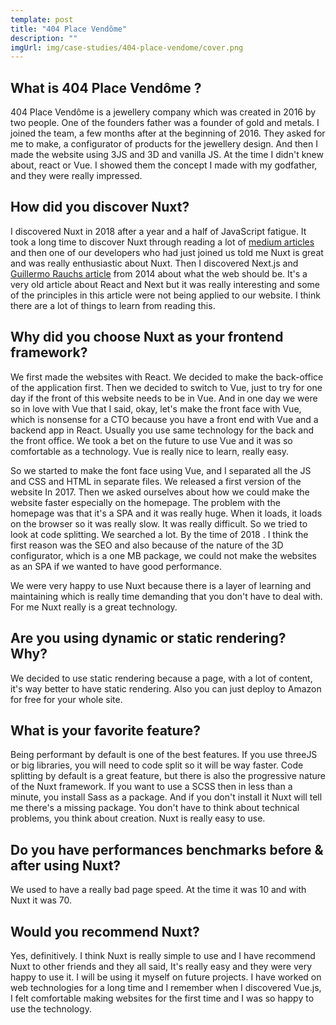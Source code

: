 ```yaml
---
template: post
title: "404 Place Vendôme"
description: ""
imgUrl: img/case-studies/404-place-vendome/cover.png
---
```

## What is 404 Place Vendôme ?

404 Place Vendôme is a jewellery company which was created in 2016 by two people. One of the founders father was a founder of gold and metals. I joined the team, a few months after at the beginning of 2016. They asked for me to make, a configurator of products for the jewellery design. And then I made the website using 3JS and 3D and vanilla JS. At the time I didn't knew about, react or Vue. I showed them the concept I made with my godfather, and they were really impressed.

## How did you discover Nuxt?

I discovered Nuxt in 2018 after a year and a half of JavaScript fatigue. It took a long time to discover Nuxt through reading a lot of [medium articles](https://medium.com/vue-mastery/10-reasons-to-use-nuxt-js-for-your-next-web-application-522397c9366b) and then one of our developers who had just joined us told me Nuxt is great and was really enthusiastic about Nuxt. Then I discovered Next.js and [Guillermo Rauchs article](https://rauchg.com/2014/7-principles-of-rich-web-applications) from 2014 about what the web should be. It's a very old article about React and Next but it was really interesting and some of the principles in this article were not being applied to our website. I think there are a lot of things to learn from reading this.

## Why did you choose Nuxt as your frontend framework?

We first made the websites with React. We decided to make the back-office of the application first. Then we decided to switch to Vue, just to try for one day if the front of this website needs to be in Vue. And in one day we were so in love with Vue that I said, okay, let's make the front face with Vue, which is nonsense for a CTO because you have a front end with Vue and a backend app in React. Usually you use same technology for the back and the front office. We took a bet on the future to use Vue and it was so comfortable as a technology. Vue is really nice to learn, really easy.

So we started to make the font face using Vue, and I separated all the JS and CSS and HTML in separate files. We released a first version of the website In 2017. Then we asked ourselves about how we could make the website faster especially on the homepage. The problem with the homepage was that it's a SPA and it was really huge. When it loads, it loads on the browser so it was really slow. It was really difficult. So we tried to look at code splitting. We searched a lot. By the time of 2018 . I think the first reason was the SEO and also because of the nature of the 3D configurator, which is a one MB package, we could not make the websites as an SPA if we wanted to have good performance. 

We were very happy to use Nuxt because there is a layer of learning and maintaining which is really time demanding that you don't have to deal with. For me Nuxt really is a great technology.

## Are you using dynamic or static rendering? Why?

We decided to use static rendering because a page, with a lot of content, it's way better to have static rendering. Also you can just deploy to Amazon for free for your whole site.

## What is your favorite feature?

Being performant by default is one of the best features. If you use threeJS or big libraries, you will need to code split so it will be way faster. Code splitting by default is a great feature, but there is also the progressive nature of the Nuxt framework. If you want to use a SCSS then in less than a minute, you install Sass as a package. And if you don't install it Nuxt will tell me there's a missing package. You don't have to think about technical problems, you think about creation. Nuxt is really easy to use.

## Do you have performances benchmarks before & after using Nuxt?

We used to have a really bad page speed. At the time it was 10 and with Nuxt it was 70.

## Would you recommend Nuxt?

Yes, definitively. I think Nuxt is really simple to use and I have recommend Nuxt to other friends and they all said, It's really easy and they were very happy to use it. I will be using it myself on future projects. I have worked on web technologies for a long time and I remember when I discovered Vue.js, I felt comfortable making websites for the first time and I was so happy to use the technology.

